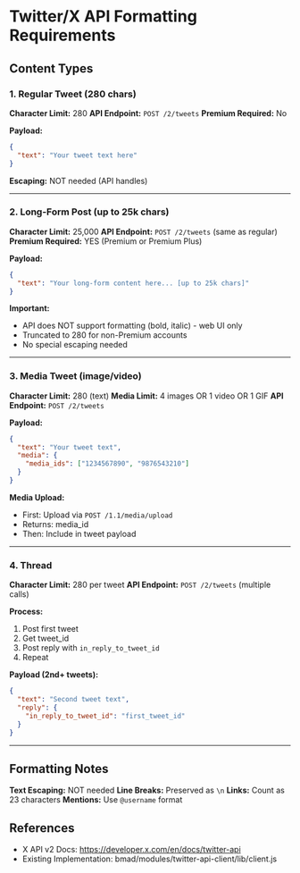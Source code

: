 # Twitter/X API Formatting Requirements

## Content Types

### 1. Regular Tweet (280 chars)

**Character Limit:** 280
**API Endpoint:** `POST /2/tweets`
**Premium Required:** No

**Payload:**
```json
{
  "text": "Your tweet text here"
}
```

**Escaping:** NOT needed (API handles)

---

### 2. Long-Form Post (up to 25k chars)

**Character Limit:** 25,000
**API Endpoint:** `POST /2/tweets` (same as regular)
**Premium Required:** YES (Premium or Premium Plus)

**Payload:**
```json
{
  "text": "Your long-form content here... [up to 25k chars]"
}
```

**Important:**
- API does NOT support formatting (bold, italic) - web UI only
- Truncated to 280 for non-Premium accounts
- No special escaping needed

---

### 3. Media Tweet (image/video)

**Character Limit:** 280 (text)
**Media Limit:** 4 images OR 1 video OR 1 GIF
**API Endpoint:** `POST /2/tweets`

**Payload:**
```json
{
  "text": "Your tweet text",
  "media": {
    "media_ids": ["1234567890", "9876543210"]
  }
}
```

**Media Upload:**
- First: Upload via `POST /1.1/media/upload`
- Returns: media_id
- Then: Include in tweet payload

---

### 4. Thread

**Character Limit:** 280 per tweet
**API Endpoint:** `POST /2/tweets` (multiple calls)

**Process:**
1. Post first tweet
2. Get tweet_id
3. Post reply with `in_reply_to_tweet_id`
4. Repeat

**Payload (2nd+ tweets):**
```json
{
  "text": "Second tweet text",
  "reply": {
    "in_reply_to_tweet_id": "first_tweet_id"
  }
}
```

---

## Formatting Notes

**Text Escaping:** NOT needed
**Line Breaks:** Preserved as `\n`
**Links:** Count as 23 characters
**Mentions:** Use `@username` format

## References

- X API v2 Docs: https://developer.x.com/en/docs/twitter-api
- Existing Implementation: bmad/modules/twitter-api-client/lib/client.js
